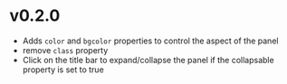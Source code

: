
# v0.2.0

 - Adds `color` and `bgcolor` properties to control the aspect of the panel
 - remove `class` property
 - Click on the title bar to expand/collapse the panel if the collapsable property is set to true
